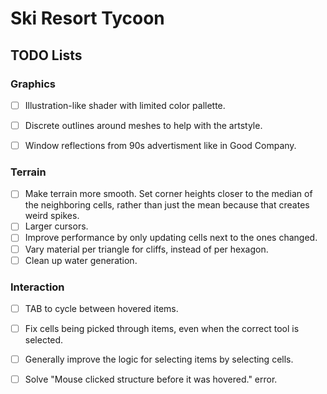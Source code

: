 # Ski Resort Tycoon

## TODO Lists

### Graphics

- [ ] Illustration-like shader with limited color pallette.

- [ ] Discrete outlines around meshes to help with the artstyle.

- [ ] Window reflections from 90s advertisment like in Good Company.

### Terrain

- [ ] Make terrain more smooth. Set corner heights closer to the median of the neighboring cells, rather than just the mean because that creates weird spikes.
- [ ] Larger cursors.
- [ ] Improve performance by only updating cells next to the ones changed.
- [ ] Vary material per triangle for cliffs, instead of per hexagon.
- [ ] Clean up water generation.

### Interaction

- [ ] TAB to cycle between hovered items.
- [ ] Fix cells being picked through items, even when the correct tool is selected.
- [ ] Generally improve the logic for selecting items by selecting cells.
- [ ] Solve "Mouse clicked structure before it was hovered." error.


